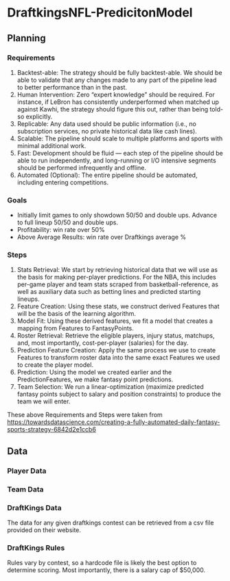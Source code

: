 # DraftkingsNFL-PredicitonModel

## Planning
### Requirements
1. Backtest-able: The strategy should be fully backtest-able. We should be able to validate that any changes made to any part of the pipeline lead to better performance than in the past.
2. Human Intervention: Zero “expert knowledge” should be required. For instance, if LeBron has consistently underperformed when matched up against Kawhi, the strategy should figure this out, rather than being told-so explicitly.
3. Replicable: Any data used should be public information (i.e., no subscription services, no private historical data like cash lines).
4. Scalable: The pipeline should scale to multiple platforms and sports with minimal additional work.
5. Fast: Development should be fluid — each step of the pipeline should be able to run independently, and long-running or I/O intensive segments should be performed infrequently and offline.
6. Automated (Optional): The entire pipeline should be automated, including entering competitions. 

### Goals
* Initially limit games to only showdown 50/50 and double ups. Advance to full lineup 50/50 and double ups.
* Profitability: win rate over 50%
* Above Average Results: win rate over Draftkings average %

### Steps
1. Stats Retrieval: We start by retrieving historical data that we will use as the basis for making per-player predictions. For the NBA, this includes per-game player and team stats scraped from basketball-reference, as well as auxiliary data such as betting lines and predicted starting lineups.
2. Feature Creation: Using these stats, we construct derived Features that will be the basis of the learning algorithm.
3. Model Fit: Using these derived features, we fit a model that creates a mapping from Features to FantasyPoints.
4. Roster Retrieval: Retrieve the eligible players, injury status, matchups, and, most importantly, cost-per-player (salaries) for the day.
5. Prediction Feature Creation: Apply the same process we use to create Features to transform roster data into the same exact Features we used to create the player model.
6. Prediction: Using the model we created earlier and the PredictionFeatures, we make fantasy point predictions.
7. Team Selection: We run a linear-optimization (maximize predicted fantasy points subject to salary and position constraints) to produce the team we will enter.

These above Requirements and Steps were taken from https://towardsdatascience.com/creating-a-fully-automated-daily-fantasy-sports-strategy-6842d2e1ccb6


## Data
### Player Data
### Team Data

### DraftKings Data
The data for any given draftkings contest can be retrieved from a csv file provided on their website. 

### DraftKings Rules
Rules vary by contest, so a hardcode file is likely the best option to determine scoring. Most importantly, there is a salary cap of $50,000.
